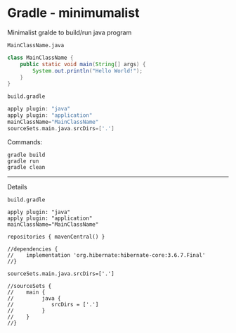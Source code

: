 # Gradle - minimumalist

Minimalist gralde to build/run java program

`MainClassName.java`
```java
class MainClassName {
	public static void main(String[] args) {
		System.out.println("Hello World!");
	}
}
```

`build.gradle`
```gradle
apply plugin: "java"
apply plugin: "application"
mainClassName="MainClassName"
sourceSets.main.java.srcDirs=['.']
```

Commands:

```
gradle build
gradle run
gradle clean
```

---

Details

`build.gradle`

```
apply plugin: "java"
apply plugin: "application"
mainClassName="MainClassName"

repositories { mavenCentral() }

//dependencies {
//    implementation 'org.hibernate:hibernate-core:3.6.7.Final'
//}

sourceSets.main.java.srcDirs=['.']

//sourceSets {
//    main {
//         java {
//            srcDirs = ['.']
//         }
//    }
//}
```
